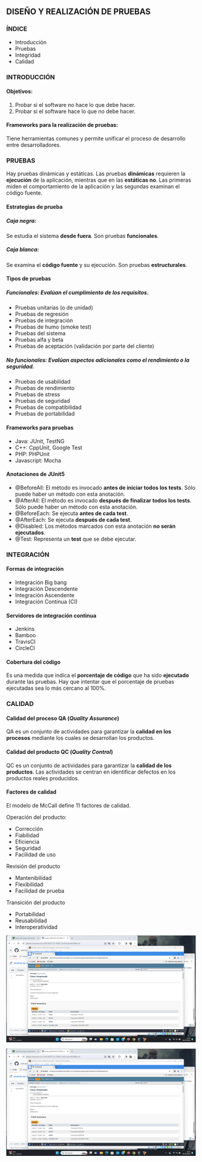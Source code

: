 ## DISEÑO Y REALIZACIÓN DE PRUEBAS

### ÍNDICE
- Introducción
- Pruebas
- Integridad
- Calidad

### INTRODUCCIÓN

#### Objetivos:
1. Probar si el software no hace lo que debe hacer.
2. Probar si el software hace lo que no debe hacer.

#### Frameworks para la realización de pruebas:
Tiene herramientas comunes y permite unificar el proceso de desarrollo entre desarrolladores.

### PRUEBAS

Hay pruebas dinámicas y estáticas.
Las pruebas **dinámicas** requieren la **ejecución** de la aplicación, mientras que en las **estáticas no**. Las primeras miden el comportamiento de la aplicación y las segundas examinan el código fuente.

#### Estrategias de prueba

##### Caja negra:
Se estudia el sistema **desde fuera**. Son pruebas **funcionales**.

##### Caja blanca:
Se examina el **código fuente** y su ejecución. Son pruebas **estructurales**.

#### Tipos de pruebas

##### Funcionales: Evalúan el cumplimiento de los **requisitos**.
- Pruebas unitarias (o de unidad)
- Pruebas de regresión
- Pruebas de integración
- Pruebas de humo (smoke test)
- Pruebas del sistema
- Pruebas alfa y beta
- Pruebas de aceptación (validación por parte del cliente)

##### No funcionales: Evalúan aspectos adicionales como el **rendimiento** o la **seguridad**.
- Pruebas de usabilidad
- Pruebas de rendimiento
- Pruebas de stress
- Pruebas de seguridad
- Pruebas de compatibilidad
- Pruebas de portabilidad

#### Frameworks para pruebas

- Java: JUnit, TestNG
- C++: CppUnit, Google Test
- PHP: PHPUnit
- Javascript: Mocha

#### Anotaciones de JUnit5

- @BeforeAll: El método es invocado **antes de iniciar todos los tests**. Sólo puede haber un método con esta anotación.
- @AfterAll: El método es invocado **después de finalizar todos los tests**. Sólo puede haber un método con esta anotación.
- @BeforeEach: Se ejecuta **antes de cada test**.
- @AfterEach: Se ejecuta **después de cada test**.
- @Disabled: Los métodos marcados con esta anotación **no serán ejecutados**.
- @Test: Representa un **test** que se debe ejecutar.

### INTEGRACIÓN

#### Formas de integración

- Integración Big bang
- Integración Descendente
- Integración Ascendente
- Integración Continua (CI)

#### Servidores de integración continua

- Jenkins
- Bamboo
- TravisCI
- CircleCI

#### Cobertura del código

Es una medida que indica el **porcentaje de código** que ha sido **ejecutado** durante las pruebas.
Hay que intentar que el porcentaje de pruebas ejecutadas sea lo más cercano al 100%.

### CALIDAD

#### Calidad del proceso QA (*Quality Assurance*)

QA es un conjunto de actividades para garantizar la **calidad en los procesos** mediante los cuales se desarrollan los productos.

#### Calidad del producto QC (*Quality Control*)

QC es un conjunto de actividades para garantizar la **calidad de los productos**. Las actividades se centran en identificar defectos en los productos reales producidos.

#### Factores de calidad

El modelo de McCall define 11 factores de calidad.

Operación del producto:
- Corrección
- Fiabilidad
- Eficiencia
- Seguridad
- Facilidad de uso

Revisión del producto
- Mantenibilidad
- Flexibilidad
- Facilidad de prueba

Transición del producto
- Portabilidad
- Reusabilidad
- Interoperatividad

![javadoc](imagenes/javadoc.png)

![prueba](imagenes/prueba.png)
